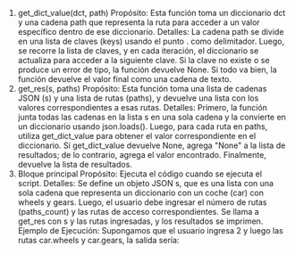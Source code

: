 1. get_dict_value(dct, path)
Propósito: Esta función toma un diccionario dct y una cadena path que representa la ruta para acceder a un valor específico dentro de ese diccionario.
Detalles:
La cadena path se divide en una lista de claves (keys) usando el punto . como delimitador.
Luego, se recorre la lista de claves, y en cada iteración, el diccionario se actualiza para acceder a la siguiente clave.
Si la clave no existe o se produce un error de tipo, la función devuelve None.
Si todo va bien, la función devuelve el valor final como una cadena de texto.
2. get_res(s, paths)
Propósito: Esta función toma una lista de cadenas JSON (s) y una lista de rutas (paths), y devuelve una lista con los valores correspondientes a esas rutas.
Detalles:
Primero, la función junta todas las cadenas en la lista s en una sola cadena y la convierte en un diccionario usando json.loads().
Luego, para cada ruta en paths, utiliza get_dict_value para obtener el valor correspondiente en el diccionario.
Si get_dict_value devuelve None, agrega "None" a la lista de resultados; de lo contrario, agrega el valor encontrado.
Finalmente, devuelve la lista de resultados.
3. Bloque principal
Propósito: Ejecuta el código cuando se ejecuta el script.
Detalles:
Se define un objeto JSON s, que es una lista con una sola cadena que representa un diccionario con un coche (car) con wheels y gears.
Luego, el usuario debe ingresar el número de rutas (paths_count) y las rutas de acceso correspondientes.
Se llama a get_res con s y las rutas ingresadas, y los resultados se imprimen.
Ejemplo de Ejecución:
Supongamos que el usuario ingresa 2 y luego las rutas car.wheels y car.gears, la salida sería:
